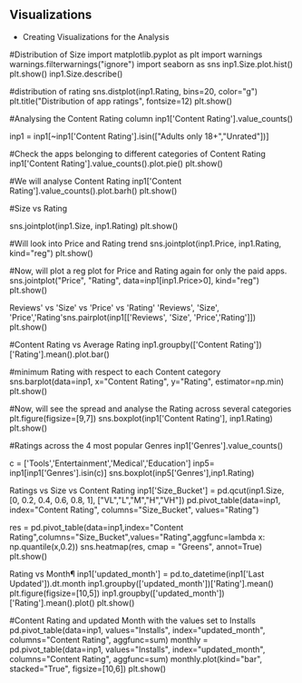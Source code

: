 ## Visualizations
- Creating Visualizations for the Analysis

#Distribution of Size
import matplotlib.pyplot as plt
import warnings
warnings.filterwarnings("ignore")
import seaborn as sns
inp1.Size.plot.hist()
plt.show()
inp1.Size.describe()

#distribution of rating
sns.distplot(inp1.Rating, bins=20, color="g")
plt.title("Distribution of app ratings", fontsize=12)
plt.show()

#Analysing the Content Rating column
inp1['Content Rating'].value_counts()

inp1 = inp1[~inp1['Content Rating'].isin(["Adults only 18+","Unrated"])]

#Check the apps belonging to different categories of Content Rating 
inp1['Content Rating'].value_counts().plot.pie()
plt.show()

#We will analyse Content Rating
inp1['Content Rating'].value_counts().plot.barh()
plt.show()

#Size vs Rating

sns.jointplot(inp1.Size, inp1.Rating)
plt.show()

#Will look into Price and Rating trend
sns.jointplot(inp1.Price, inp1.Rating, kind="reg")
plt.show()

#Now, will plot a reg plot for Price and Rating again for only the paid apps.
sns.jointplot("Price", "Rating", data=inp1[inp1.Price>0], kind="reg")
plt.show()

Reviews' vs 'Size' vs 'Price' vs 'Rating'
'Reviews', 'Size', 'Price','Rating'sns.pairplot(inp1[['Reviews', 'Size', 'Price','Rating']])
plt.show()

#Content Rating vs Average Rating 
inp1.groupby(['Content Rating'])['Rating'].mean().plot.bar()

#minimum Rating with respect to each Content category
sns.barplot(data=inp1, x="Content Rating", y="Rating", estimator=np.min)
plt.show()

#Now, will see the spread and analyse the Rating across several categories
plt.figure(figsize=[9,7])
sns.boxplot(inp1['Content Rating'], inp1.Rating)
plt.show()

#Ratings across the 4 most popular Genres
inp1['Genres'].value_counts()

c = ['Tools','Entertainment','Medical','Education']
inp5= inp1[inp1['Genres'].isin(c)]
sns.boxplot(inp5['Genres'],inp1.Rating)

Ratings vs Size vs Content Rating
inp1['Size_Bucket'] = pd.qcut(inp1.Size, [0, 0.2, 0.4, 0.6, 0.8, 1], ["VL","L","M","H","VH"])
pd.pivot_table(data=inp1, index="Content Rating", columns="Size_Bucket", values="Rating")

res = pd.pivot_table(data=inp1,index="Content Rating",columns="Size_Bucket",values="Rating",aggfunc=lambda x: np.quantile(x,0.2))
sns.heatmap(res, cmap = "Greens", annot=True)
plt.show()

Rating vs Month¶
inp1['updated_month'] = pd.to_datetime(inp1['Last Updated']).dt.month
inp1.groupby(['updated_month'])['Rating'].mean()
plt.figure(figsize=[10,5])
inp1.groupby(['updated_month'])['Rating'].mean().plot()
plt.show()

#Content Rating and updated Month with the values set to Installs
pd.pivot_table(data=inp1, values="Installs", index="updated_month", columns="Content Rating", aggfunc=sum)
monthly = pd.pivot_table(data=inp1, values="Installs", index="updated_month", columns="Content Rating", aggfunc=sum)
monthly.plot(kind="bar", stacked="True", figsize=[10,6])
plt.show()



